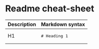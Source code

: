 # Readme cheat-sheet


| Description  | Markdown syntax                                                                                 |
|--------------|-------------------------------------------------------------------------------------------------|
| H1           | <pre># Heading 1 </pre>                                                                         |